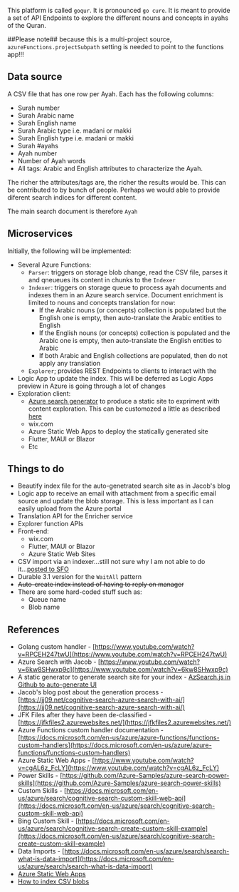 This platform is called `goqur`. It is pronounced `go cure`. It is meant to provide a set of API Endpoints to explore the different nouns and concepts in ayahs of the Quran.  

##Please note## because this is a multi-project source, `azureFunctions.projectSubpath` setting is needed to point to the functions app!!!

## Data source

A CSV file that has one row per Ayah. Each has the following columns:
- Surah number
- Surah Arabic name
- Surah English name
- Surah Arabic type i.e. madani or makki
- Surah English type i.e. madani or makki
- Surah #ayahs
- Ayah number
- Number of Ayah words
- All tags: Arabic and English attributes to characterize the Ayah. 

The richer the attributes/tags are, the richer the results would be. This can be contributed to by bunch of people. Perhaps we would able to provide diferent search indices for different content.  

The main search document is therefore `Ayah`

## Microservices

Initially, the following will be implemented:
- Several Azure Functions: 
    - `Parser`: triggers on storage blob change, read the CSV file, parses it and qneueues its content in chunks to the `Indexer` 
    - `Indexer`: triggers on storage queue to process ayah documents and indexes them in an Azure search service. Document enrichment is limited to nouns and concepts translation for now:
        - If the Arabic nouns (or concepts) collection is populated but the English one is empty, then auto-translate the Arabic entities to English
        - If the English nouns (or concepts) collection is populated and the Arabic one is empty, then auto-translate the English entities to Arabic
        - If both Arabic and English collections are populated, then do not apply any translation
    - `Explorer`; provides REST Endpoints to clients to interact with the 
- Logic App to update the index. This will be deferred as Logic Apps preview in Azure is going through a lot of changes 
- Exploration client:
    - [Azure search generator](http://azsearchstore.azurewebsites.net/azsearchgenerator/index.html) to produce a static site to expriment with content exploration. This can be customozed a little as described [here](https://jj09.net/cognitive-search-azure-search-with-ai/) 
    - wix.com
    - Azure Static Web Apps to deploy the statically generated site
    - Flutter, MAUI or Blazor
    - Etc 

## Things to do

- Beautify index file for the auto-genetrated search site as in Jacob's blog
- Logic app to receive an email with attachment from a specific email source and update the blob storage. This is less important as I can easily upload from the Azure portal
- Translation API for the Enricher service
- Explorer function APIs
- Front-end:
    - wix.com
    - Flutter, MAUI or Blazor
    - Azure Static Web Sites
- CSV import via an indexer...still not sure why I am not able to do it...[posted to SFO](https://stackoverflow.com/questions/67688233/how-to-import-from-csv-into-a-collection-of-strings)
- Durable 3.1 version for the `WaitAll` pattern
- ~~Auto-create index instead of having to reply on manager~~
- There are some hard-coded stuff such as:
    - Queue name
    - Blob name

## References

- Golang custom handler - [https://www.youtube.com/watch?v=RPCEH247twU](https://www.youtube.com/watch?v=RPCEH247twU)
- Azure Search with Jacob - [https://www.youtube.com/watch?v=6kw8SHwxp9c](https://www.youtube.com/watch?v=6kw8SHwxp9c)
- A static generator to generate search site for your index - [AzSearch.js in Github to auto-generate UI](https://aka.ms/azfr/572/03)
- Jacob's blog post about the generation process - [https://jj09.net/cognitive-search-azure-search-with-ai/](https://jj09.net/cognitive-search-azure-search-with-ai/)
- JFK Files after they have been de-classified - [https://jfkfiles2.azurewebsites.net/](https://jfkfiles2.azurewebsites.net/)
- Azure Functions custom handler documentation - [https://docs.microsoft.com/en-us/azure/azure-functions/functions-custom-handlers](https://docs.microsoft.com/en-us/azure/azure-functions/functions-custom-handlers)
- Azure Static Web Apps - [https://www.youtube.com/watch?v=cgAL6z_FcLY](https://www.youtube.com/watch?v=cgAL6z_FcLY) 
- Power Skills - [https://github.com/Azure-Samples/azure-search-power-skills](https://github.com/Azure-Samples/azure-search-power-skills)
- Custom Skills - [https://docs.microsoft.com/en-us/azure/search/cognitive-search-custom-skill-web-api](https://docs.microsoft.com/en-us/azure/search/cognitive-search-custom-skill-web-api)
- Bing Custom Skill - [https://docs.microsoft.com/en-us/azure/search/cognitive-search-create-custom-skill-example](https://docs.microsoft.com/en-us/azure/search/cognitive-search-create-custom-skill-example)
- Data Imports - [https://docs.microsoft.com/en-us/azure/search/search-what-is-data-import](https://docs.microsoft.com/en-us/azure/search/search-what-is-data-import)
- [Azure Static Web Apps](aka.ms/StaticWebApps) 
- [How to index CSV blobs](https://docs.microsoft.com/en-us/azure/search/search-howto-index-csv-blobs)


